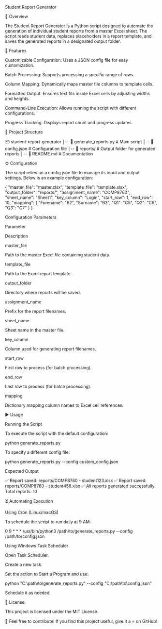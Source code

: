 Student Report Generator

📌 Overview

The Student Report Generator is a Python script designed to automate the generation of individual student reports from a master Excel sheet. The script reads student data, replaces placeholders in a report template, and saves the generated reports in a designated output folder.

🚀 Features

Customizable Configuration: Uses a JSON config file for easy customization.

Batch Processing: Supports processing a specific range of rows.

Column Mapping: Dynamically maps master file columns to template cells.

Formatted Output: Ensures text fits inside Excel cells by adjusting widths and heights.

Command-Line Execution: Allows running the script with different configurations.

Progress Tracking: Displays report count and progress updates.

📂 Project Structure

📦 student-report-generator
│-- 📄 generate_reports.py      # Main script
│-- 📄 config.json              # Configuration file
│-- 📂 reports/                 # Output folder for generated reports
│-- 📄 README.md                # Documentation

⚙️ Configuration

The script relies on a config.json file to manage its input and output settings. Below is an example configuration:

{
  "master_file": "master.xlsx",
  "template_file": "template.xlsx",
  "output_folder": "reports/",
  "assignment_name": "COMP8760",
  "sheet_name": "Sheet1",
  "key_column": "Login",
  "start_row": 1,
  "end_row": 10,
  "mapping": {
    "Forename": "B2",
    "Surname": "B3",
    "Q1": "C5",
    "Q2": "C6",
    "Q3": "C7"
  }
}

Configuration Parameters

Parameter

Description

master_file

Path to the master Excel file containing student data.

template_file

Path to the Excel report template.

output_folder

Directory where reports will be saved.

assignment_name

Prefix for the report filenames.

sheet_name

Sheet name in the master file.

key_column

Column used for generating report filenames.

start_row

First row to process (for batch processing).

end_row

Last row to process (for batch processing).

mapping

Dictionary mapping column names to Excel cell references.

▶️ Usage

Running the Script

To execute the script with the default configuration:

python generate_reports.py

To specify a different config file:

python generate_reports.py --config custom_config.json

Expected Output

✅ Report saved: reports/COMP8760 - student123.xlsx
✅ Report saved: reports/COMP8760 - student456.xlsx
✅ All reports generated successfully. Total reports: 10

⏳ Automating Execution

Using Cron (Linux/macOS)

To schedule the script to run daily at 9 AM:

0 9 * * * /usr/bin/python3 /path/to/generate_reports.py --config /path/to/config.json

Using Windows Task Scheduler

Open Task Scheduler.

Create a new task.

Set the action to Start a Program and use:

python "C:\path\to\generate_reports.py" --config "C:\path\to\config.json"

Schedule it as needed.

📜 License

This project is licensed under the MIT License.

🚀 Feel free to contribute! If you find this project useful, give it a ⭐ on GitHub!
